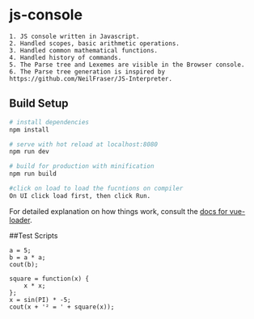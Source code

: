 # js-console

```
1. JS console written in Javascript.
2. Handled scopes, basic arithmetic operations.
3. Handled common mathematical functions.
4. Handled history of commands.
5. The Parse tree and Lexemes are visible in the Browser console.
6. The Parse tree generation is inspired by https://github.com/NeilFraser/JS-Interpreter.
```

## Build Setup

``` bash
# install dependencies
npm install

# serve with hot reload at localhost:8080
npm run dev

# build for production with minification
npm run build

#click on load to load the fucntions on compiler
On UI click load first, then click Run.
```

For detailed explanation on how things work, consult the [docs for vue-loader](http://vuejs.github.io/vue-loader).

##Test Scripts
```
a = 5;
b = a * a;
cout(b);

square = function(x) {
    x * x;
};
x = sin(PI) * -5;
cout(x + '² = ' + square(x));

```
